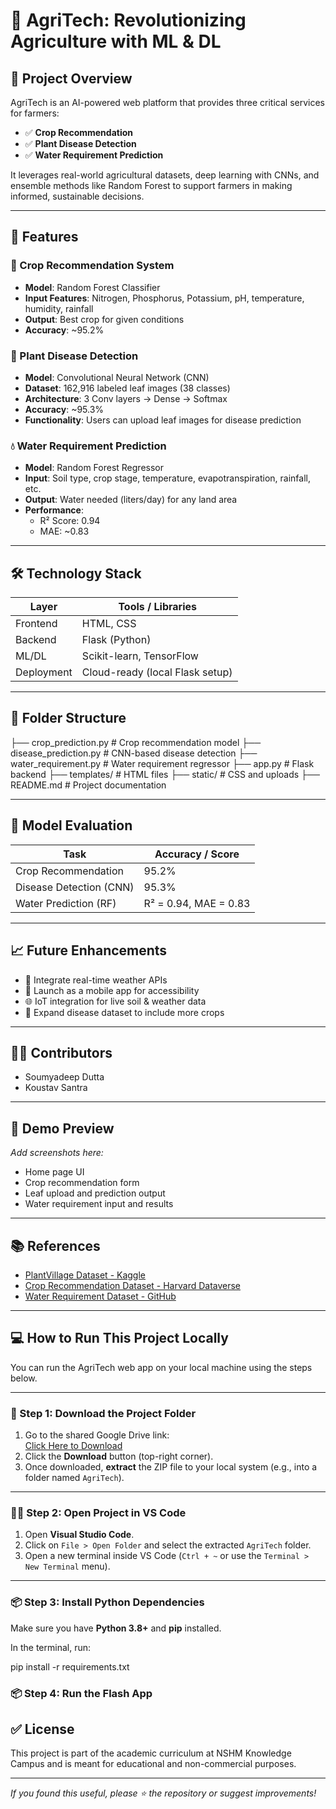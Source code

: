 # 🌾 AgriTech: Revolutionizing Agriculture with ML & DL

## 📌 Project Overview

AgriTech is an AI-powered web platform that provides three critical services for farmers:

- ✅ **Crop Recommendation**  
- ✅ **Plant Disease Detection**  
- ✅ **Water Requirement Prediction**

It leverages real-world agricultural datasets, deep learning with CNNs, and ensemble methods like Random Forest to support farmers in making informed, sustainable decisions.

---

## 🚀 Features

### 🌱 Crop Recommendation System
- **Model**: Random Forest Classifier
- **Input Features**: Nitrogen, Phosphorus, Potassium, pH, temperature, humidity, rainfall
- **Output**: Best crop for given conditions
- **Accuracy**: ~95.2%

### 🌿 Plant Disease Detection
- **Model**: Convolutional Neural Network (CNN)
- **Dataset**: 162,916 labeled leaf images (38 classes)
- **Architecture**: 3 Conv layers → Dense → Softmax
- **Accuracy**: ~95.3%
- **Functionality**: Users can upload leaf images for disease prediction

### 💧 Water Requirement Prediction
- **Model**: Random Forest Regressor
- **Input**: Soil type, crop stage, temperature, evapotranspiration, rainfall, etc.
- **Output**: Water needed (liters/day) for any land area
- **Performance**:  
  - R² Score: 0.94  
  - MAE: ~0.83

---

## 🛠 Technology Stack

| Layer      | Tools / Libraries                |
|------------|----------------------------------|
| Frontend   | HTML, CSS                        |
| Backend    | Flask (Python)                   |
| ML/DL      | Scikit-learn, TensorFlow         |
| Deployment | Cloud-ready (local Flask setup)  |

---

## 📁 Folder Structure
├── crop_prediction.py # Crop recommendation model
├── disease_prediction.py # CNN-based disease detection
├── water_requirement.py # Water requirement regressor
├── app.py # Flask backend
├── templates/ # HTML files
├── static/ # CSS and uploads
├── README.md # Project documentation

---

## 🧪 Model Evaluation

| Task                    | Accuracy / Score     |
|-------------------------|----------------------|
| Crop Recommendation     | 95.2%                |
| Disease Detection (CNN) | 95.3%                |
| Water Prediction (RF)   | R² = 0.94, MAE = 0.83|

---

## 📈 Future Enhancements
- 📡 Integrate real-time weather APIs
- 📱 Launch as a mobile app for accessibility
- 🌐 IoT integration for live soil & weather data
- 🔄 Expand disease dataset to include more crops

---

## 🧑‍💻 Contributors

- Soumyadeep Dutta  
- Koustav Santra  

---

## 📸 Demo Preview

_Add screenshots here:_
- Home page UI
- Crop recommendation form
- Leaf upload and prediction output
- Water requirement input and results

---

## 📚 References

- [PlantVillage Dataset - Kaggle](https://www.kaggle.com/datasets/emmarex/plantdisease)  
- [Crop Recommendation Dataset - Harvard Dataverse](https://dataverse.harvard.edu/dataset.xhtml?persistentId=doi:10.7910/DVN/4GBWFV)  
- [Water Requirement Dataset - GitHub](https://github.com/MrYasssh/Optimal-Water-Usage-Prediction)

---

## 💻 How to Run This Project Locally

You can run the AgriTech web app on your local machine using the steps below.

---

### 🔗 Step 1: Download the Project Folder

1. Go to the shared Google Drive link:  
   [Click Here to Download](https://drive.google.com/file/d/1tDiBSyhitdaL0SLYgOQDuOq13ZDRrvvE/view)
2. Click the **Download** button (top-right corner).
3. Once downloaded, **extract** the ZIP file to your local system (e.g., into a folder named `AgriTech`).

---

### 🧑‍💻 Step 2: Open Project in VS Code

1. Open **Visual Studio Code**.
2. Click on `File > Open Folder` and select the extracted `AgriTech` folder.
3. Open a new terminal inside VS Code (`Ctrl + ~` or use the `Terminal > New Terminal` menu).

---

### 📦 Step 3: Install Python Dependencies

Make sure you have **Python 3.8+** and **pip** installed.

In the terminal, run:

pip install -r requirements.txt

### 📦 Step 4: Run the Flash App

## ✅ License
This project is part of the academic curriculum at NSHM Knowledge Campus and is meant for educational and non-commercial purposes.

---

_If you found this useful, please ⭐️ the repository or suggest improvements!_

